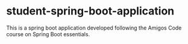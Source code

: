 # student-spring-boot-application
This is a spring boot application developed following the Amigos Code course on Spring Boot essentials.
